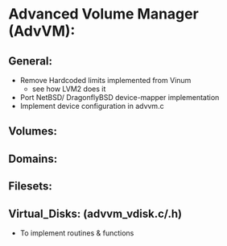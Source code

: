 # Advanced Volume Manager (AdvVM):

## General:
- Remove Hardcoded limits implemented from Vinum
	- see how LVM2 does it
- Port NetBSD/ DragonflyBSD device-mapper implementation
- Implement device configuration in advvm.c

## Volumes:


## Domains:


## Filesets:


## Virtual_Disks: (advvm_vdisk.c/.h)
- To implement routines & functions
